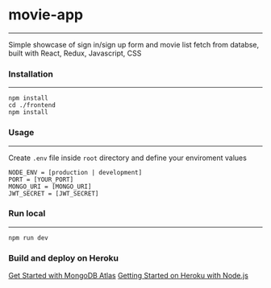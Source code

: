 # movie-app

---

Simple showcase of sign in/sign up form and movie list fetch from databse, built with React, Redux, Javascript, CSS

### Installation

---

```
npm install
cd ./frontend
npm install
```

### Usage

---

Create `.env` file inside `root` directory and define your enviroment values

```
NODE_ENV = [production | development]
PORT = [YOUR_PORT]
MONGO_URI = [MONGO_URI]
JWT_SECRET = [JWT_SECRET]
```

### Run local

---

```
npm run dev
```

### Build and deploy on Heroku

[Get Started with MongoDB Atlas](https://www.mongodb.com/docs/atlas/getting-started/)
[Getting Started on Heroku with Node.js](https://devcenter.heroku.com/articles/getting-started-with-nodejs)
